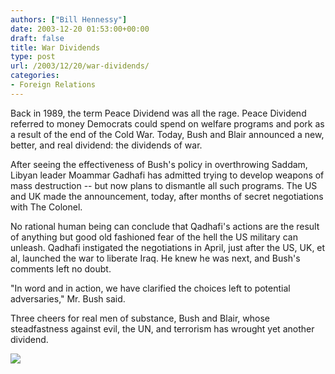 ```yaml
---
authors: ["Bill Hennessy"]
date: 2003-12-20 01:53:00+00:00
draft: false
title: War Dividends
type: post
url: /2003/12/20/war-dividends/
categories:
- Foreign Relations
---
```


Back in 1989, the term Peace Dividend was all the rage. Peace Dividend referred to money Democrats could spend on welfare programs and pork as a result of the end of the Cold War. Today, Bush and Blair announced a new, better, and real dividend: the dividends of war.   
  
After seeing the effectiveness of Bush's policy in overthrowing Saddam, Libyan leader Moammar Gadhafi has admitted trying to develop weapons of mass destruction -- but now plans to dismantle all such programs. The US and UK made the announcement, today, after months of secret negotiations with The Colonel.   
  
No rational human being can conclude that Qadhafi's actions are the result of anything but good old fashioned fear of the hell the US military can unleash. Qadhafi instigated the negotiations in April, just after the US, UK, et al, launched the war to liberate Iraq. He knew he was next, and Bush's comments left no doubt.   
  
"In word and in action, we have clarified the choices left to potential adversaries," Mr. Bush said.   
  
Three cheers for real men of substance, Bush and Blair, whose steadfastness against evil, the UN, and terrorism has wrought yet another dividend.

![](https://blog.billhennessy.com/aggbug.aspx?PostID=821)

